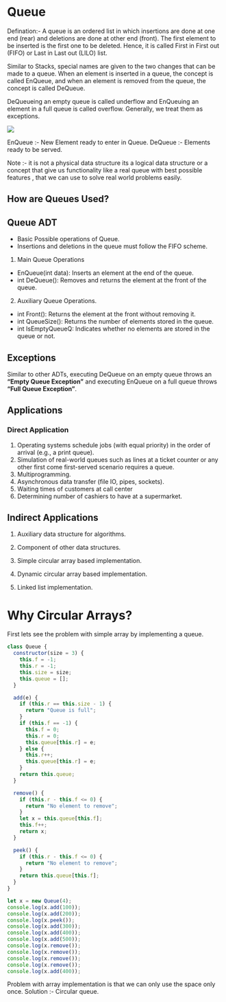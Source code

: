 # Queue


Defination:- A	queue	is	an	ordered	list	in	which	insertions	are	done	at	one	end	(rear)	and
 deletions	are	done	at	other	end	(front).	The	first	element	to	be	inserted	is	the	first	one	to	be
 deleted.	Hence,	it	is	called	First	in	First	out	(FIFO)	or	Last	in	Last	out	(LILO)	list.

 Similar	to	Stacks,	special	names	are	given	to	the	two	changes	that	can	be	made	to	a	queue.	When
 an	element	is	inserted	in	a	queue,	the	concept	is	called	EnQueue,	and	when	an	element	is
 removed	from	the	queue,	the	concept	is	called	DeQueue.

DeQueueing	an	empty	queue	is	called	underflow	and	EnQueuing	an	element	in	a	full	queue	is
 called	overflow. 	Generally,	we	treat	them	as	exceptions.	

 
<img src="https://media.geeksforgeeks.org/wp-content/uploads/20220816162225/Queue.png" />


EnQueue :- New Element ready to enter in Queue.
DeQueue :- Elements ready to be served.



Note :- it is not a physical data structure its a logical data structure or a concept that give us functionality like a real queue with best possible features , that we can use to solve real world problems easily. 

## 	How	are	Queues	Used?

## Queue	ADT
- Basic Possible operations of Queue.
- Insertions	and	deletions	in	the	queue	must
 follow	the	FIFO	scheme.

1.  Main	Queue	Operations
-  EnQueue(int	data):	Inserts	an	element	at	the	end	of	the	queue.
-   int	DeQueue():	Removes	and	returns	the	element	at	the	front	of	the	queue.

2.  Auxiliary	Queue	Operations.
- int	Front():	Returns	the	element	at	the	front	without	removing	it.
-  int	QueueSize():	Returns	the	number	of	elements	stored	in	the	queue.
-  int	IsEmptyQueueQ:	Indicates	whether	no	elements	are	stored	in	the	queue	or	not.

## Exceptions

Similar	to	other	ADTs,	executing	DeQueue	on	an	empty	queue	throws	an **“Empty	Queue Exception”** and	executing	EnQueue	on	a	full	queue	throws	**“Full	Queue	Exception”**.

 ## Applications

### Direct	Application

1. Operating	systems	schedule	jobs	(with	equal	priority)	in the	order	of	arrival	(e.g.,	a print	queue).
2. Simulation	of	real-world	queues	such	as	lines	at	a	ticket	counter	or	any	other	first come	first-served	scenario	requires	a	queue.
3. Multiprogramming.
4. Asynchronous	data	transfer	(file	IO,	pipes,	sockets).
5. Waiting	times	of	customers	at	call	center
6. Determining	number	of	cashiers	to	have	at	a	supermarket.

##  Indirect	Applications

1. Auxiliary	data	structure	for	algorithms.
2.  Component	of	other	data	structures.

1. Simple	circular	array	based	implementation.
2. Dynamic	circular	array	based	implementation.
3. Linked	list	implementation.

# Why	Circular	Arrays?

First lets see the problem with simple array by implementing a queue.


```javascript
class Queue {
  constructor(size = 3) {
    this.f = -1;
    this.r = -1;
    this.size = size;
    this.queue = [];
  }

  add(e) {
    if (this.r == this.size - 1) {
      return "Queue is full";
    }
    if (this.f == -1) {
      this.f = 0;
      this.r = 0;
      this.queue[this.r] = e;
    } else {
      this.r++;
      this.queue[this.r] = e;
    }
    return this.queue;
  }

  remove() {
    if (this.r - this.f <= 0) {
      return "No element to remove";
    }
    let x = this.queue[this.f];
    this.f++;
    return x;
  }

  peek() {
    if (this.r - this.f <= 0) {
      return "No element to remove";
    }
    return this.queue[this.f];
  }
}

let x = new Queue(4);
console.log(x.add(100));
console.log(x.add(200));
console.log(x.peek());
console.log(x.add(300));
console.log(x.add(400));
console.log(x.add(500));
console.log(x.remove());
console.log(x.remove());
console.log(x.remove());
console.log(x.remove());
console.log(x.add(400));

```
Problem with array implementation is that we can only use the space only once.
Solution :- Circular queue.


